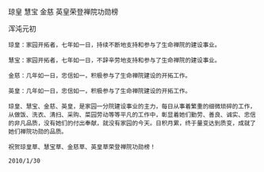 琼皇 慧宝 金慈 英皇荣登禅院功勋榜

浑沌元初


    琼皇：家园开拓者，七年如一日，持续不断地支持和参与了生命禅院的建设事业。

    慧宝：家园开拓者，七年如一日，不辞辛劳地支持和参与了生命禅院的建设事业。

    金慈：几年如一日，忠信如一，积极参与了生命禅院建设的开拓工作。

    英皇：几年如一日，忠信如一，积极参与了生命禅院建设的开拓工作。

    琼皇、慧宝、金慈、英皇，是家园一分院建设事业的主力，每日从事着繁重的细微琐碎的工作，从做饭、洗衣、清扫、采购、菜园劳动等等平凡的工作中，彰显着她们勤劳、善良、诚实、忠信的非凡品质，没有她们的付出奉献，就没有家园的今天。日积月累，终于量变达到质变，成就了她们禅院功勋的品质。

    祝贺琼皇草、慧宝草、金慈草、英皇草荣登禅院功勋榜！

    2010/1/30



